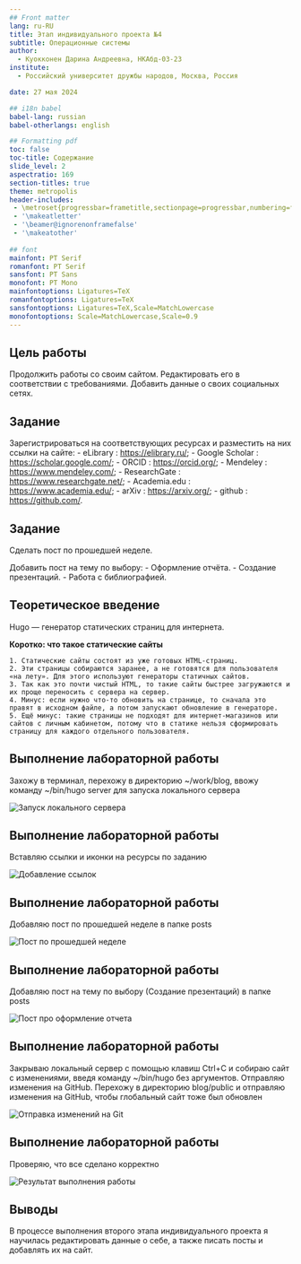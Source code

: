 ```yaml
---
## Front matter
lang: ru-RU
title: Этап индивидуального проекта №4
subtitle: Операционные системы
author:
  - Куокконен Дарина Андреевна, НКАбд-03-23
institute:
  - Российский университет дружбы народов, Москва, Россия

date: 27 мая 2024

## i18n babel
babel-lang: russian
babel-otherlangs: english

## Formatting pdf
toc: false
toc-title: Содержание
slide_level: 2
aspectratio: 169
section-titles: true
theme: metropolis
header-includes:
 - \metroset{progressbar=frametitle,sectionpage=progressbar,numbering=fraction}
 - '\makeatletter'
 - '\beamer@ignorenonframefalse'
 - '\makeatother'
 
## font
mainfont: PT Serif
romanfont: PT Serif
sansfont: PT Sans
monofont: PT Mono
mainfontoptions: Ligatures=TeX
romanfontoptions: Ligatures=TeX
sansfontoptions: Ligatures=TeX,Scale=MatchLowercase
monofontoptions: Scale=MatchLowercase,Scale=0.9
---
```


## Цель работы

 Продолжить работы со своим сайтом. Редактировать его в соответствии с требованиями. Добавить данные о своих социальных сетях.

## Задание

Зарегистрироваться на соответствующих ресурсах и разместить на них ссылки на сайте:
        - eLibrary : https://elibrary.ru/;
        - Google Scholar : https://scholar.google.com/;
        - ORCID : https://orcid.org/;
        - Mendeley : https://www.mendeley.com/;
        - ResearchGate : https://www.researchgate.net/;
        - Academia.edu : https://www.academia.edu/;
        - arXiv : https://arxiv.org/;
        - github : https://github.com/.

## Задание

 Сделать пост по прошедшей неделе.
 
 Добавить пост на тему по выбору:
        - Оформление отчёта.
        - Создание презентаций.
        - Работа с библиографией.

## Теоретическое введение

 Hugo — генератор статических страниц для интернета.

**Коротко: что такое статические сайты**

    1. Статические сайты состоят из уже готовых HTML-страниц.
    2. Эти страницы собираются заранее, а не готовятся для пользователя «на лету». Для этого используют генераторы статичных сайтов.
    3. Так как это почти чистый HTML, то такие сайты быстрее загружаются и их проще переносить с сервера на сервер.
    4. Минус: если нужно что-то обновить на странице, то сначала это правят в исходном файле, а потом запускают обновление в генераторе.
    5. Ещё минус: такие страницы не подходят для интернет-магазинов или сайтов с личным кабинетом, потому что в статике нельзя сформировать страницу для каждого отдельного пользователя.

## Выполнение лабораторной работы

 Захожу в терминал, перехожу в директорию ~/work/blog, ввожу команду ~/bin/hugo server для запуска локального сервера

![Запуск локального сервера](image/1.png)

## Выполнение лабораторной работы

 Вставляю ссылки и иконки на ресурсы по заданию

![Добавление ссылок](image/2.png)

## Выполнение лабораторной работы

 Добавляю пост по прошедшей неделе в папке posts

![Пост по прошедшей неделе](image/3.png)

## Выполнение лабораторной работы

 Добавляю пост на тему по выбору (Создание презентаций) в папке posts

![Пост про оформление отчета](image/4.png)

## Выполнение лабораторной работы

 Закрываю локальный сервер с помощью клавиш Ctrl+C и собираю сайт с изменениями, введя команду ~/bin/hugo без аргументов. Отправляю изменения на GitHub. Перехожу в директорию blog/public и отправляю изменения на GitHub, чтобы глобальный сайт тоже был обновлен

![Отправка изменений на Git](image/5.png)

## Выполнение лабораторной работы

 Проверяю, что все сделано корректно

![Результат выполнения работы](image/6.png)

## Выводы

 В процессе выполнения второго этапа индивидуального проекта я научилась редактировать данные о себе, а также писать посты и добавлять их на сайт.
